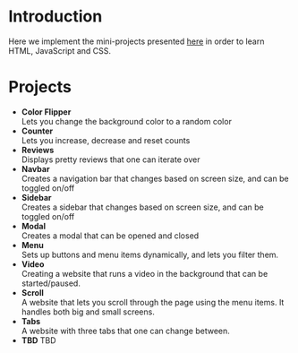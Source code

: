 # Introduction
Here we implement the mini-projects presented [here](https://www.youtube.com/watch?v=3PHXvlpOkf4) in order to learn HTML, JavaScript and CSS.

# Projects

* **Color Flipper**  
  Lets you change the background color to a random color
* **Counter**  
  Lets you increase, decrease and reset counts
* **Reviews**  
  Displays pretty reviews that one can iterate over
* **Navbar**  
  Creates a navigation bar that changes based on screen size, and can be toggled on/off
* **Sidebar**  
  Creates a sidebar that changes based on screen size, and can be toggled on/off
* **Modal**  
  Creates a modal that can be opened and closed
* **Menu**  
  Sets up buttons and menu items dynamically, and lets you filter them.
* **Video**  
  Creating a website that runs a video in the background that can be started/paused.
* **Scroll**    
  A website that lets you scroll through the page using the menu items. It handles both big and small screens.
* **Tabs**  
  A website with three tabs that one can change between.
* **TBD**
  TBD

  
